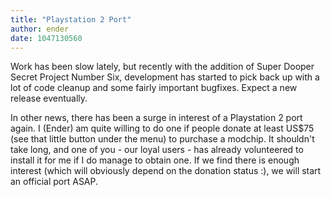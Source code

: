 ```yaml
---
title: "Playstation 2 Port"
author: ender
date: 1047130560
---
```


Work has been slow lately, but recently with the addition of Super Dooper Secret Project Number Six, development has started to pick back up with a lot of code cleanup and some fairly important bugfixes. Expect a new release eventually.  
  
In other news, there has been a surge in interest of a Playstation 2 port again. I (Ender) am quite willing to do one if people donate at least US$75 (see that little button under the menu) to purchase a modchip. It shouldn't take long, and one of you - our loyal users - has already volunteered to install it for me if I do manage to obtain one. If we find there is enough interest (which will obviously depend on the donation status :), we will start an official port ASAP.
